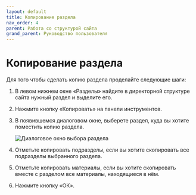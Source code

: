 ```yaml
---
layout: default
title: Копирование раздела
nav_order: 4
parent: Работа со структурой сайта
grand_parent: Руководство пользователя
---
```


# Копирование раздела

Для того чтобы сделать копию раздела проделайте следующие шаги:

1. В левом нижнем окне «Разделы» найдите в директорной структуре сайта нужный раздел и выделите его.

2. Нажмите кнопку «Копировать» на панели инструментов.

3. В появившемся диалоговом окне, выберете раздел, куда вы хотите поместить копию раздела.

	![Диалоговое окно выбора раздела]({{site.baseurl}}/images/9.png)

4. Отметьте копировать подразделы, если вы хотите скопировать все подразделы выбранного раздела.

5. Отметьте копировать материалы, если вы хотите скопировать вместе с разделом все материалы, находящиеся в нём.

6. Нажмите кнопку «ОК».
